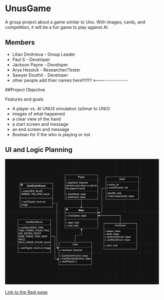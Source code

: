 # UnusGame
A group project about a game similar to Uno. With images, cards, and competition, it will be a fun game to play against AI.

## Members
* Lilian Dmitrieva - Group Leader
* Paul S - Developer
* Jackson Payne - Developer
* Arya Hessick - Researcher/Tester
* Sawyer Douthit - Developer
* other people add thier names here!!!!!!!!                                             <---------------

##Project Objective

Features and goals
* A player vs. AI UNUS simulation (silimar to UNO)
* images of what happened
* a clear view of the hand
* a start screen and message
* an end screen and message
* Boolean for if the who is playing or not

## UI and Logic Planning

![Grid Layout](https://github.com/LilianDm/UnoGame/blob/main/images/UnoGameGridLayout.png?raw=true)

[Link to the Repl page](https://replit.com/join/gnumiivyfg-9622884)
